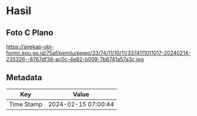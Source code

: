 # Hasil

## Foto C Plano

https://sirekap-obj-formc.kpu.go.id/75af/pemilu/ppwp/33/74/11/10/11/3374111011017-20240214-235326--8767df38-ac0c-4e82-b008-7b6741a57a3c.jpg


## Metadata

| Key        | Value               |
| ---------- | ------------------- |
| Time Stamp | 2024-02-15 07:00:44 |



